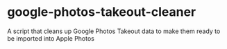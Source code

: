 # google-photos-takeout-cleaner
A script that cleans up Google Photos Takeout data to make them ready to be imported into Apple Photos
